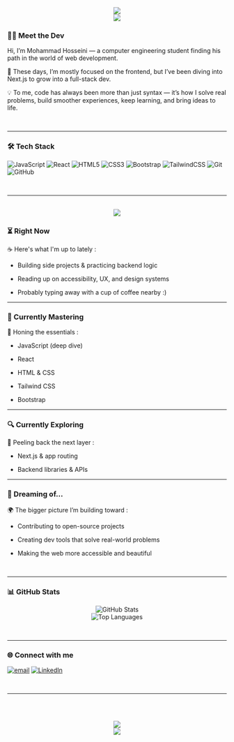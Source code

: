 <div align="center">
<img src="https://capsule-render.vercel.app/api?type=waving&color=4361ee&height=220&section=header&text=Hey,%20👋%20Welcome%20to%20my%20Dev%20World!&fontSize=35&fontAlignY=35&fontColor=ffffff&animation=twinkling"/>
</div>

<div align="center">
  <img src="https://readme-typing-svg.demolab.com?font=Caveat&weight=500&size=20&duration=4000&pause=1000&color=00a6fb&center=true&multiline=true&width=500&height=80&lines=Glad+you’re +here...;Let’s+dive+into+my+journey;and+explore+the+world+of+code+together+🚀" />
</div>

### 👨‍💻 Meet the Dev

Hi, I’m Mohammad Hosseini — a computer engineering student finding his path in the world of web development.

🌱 These days, I’m mostly focused on the frontend, but I’ve been diving into Next.js to grow into a full-stack dev.

💡 To me, code has always been more than just syntax — it’s how I solve real problems, build smoother experiences, keep learning, and bring ideas to life.

<br>

---

### 🛠 Tech Stack

![JavaScript](https://img.shields.io/badge/javascript-%23323330.svg?style=for-the-badge&logo=javascript&logoColor=%23F7DF1E) ![React](https://img.shields.io/badge/react-%2320232a.svg?style=for-the-badge&logo=react&logoColor=%2361DAFB) ![HTML5](https://img.shields.io/badge/html5-%23E34F26.svg?style=for-the-badge&logo=html5&logoColor=white) ![CSS3](https://img.shields.io/badge/css3-%231572B6.svg?style=for-the-badge&logo=css3&logoColor=white) ![Bootstrap](https://img.shields.io/badge/bootstrap-%238511FA.svg?style=for-the-badge&logo=bootstrap&logoColor=white) ![TailwindCSS](https://img.shields.io/badge/tailwindcss-%2338B2AC.svg?style=for-the-badge&logo=tailwind-css&logoColor=white) ![Git](https://img.shields.io/badge/git-%23F05033.svg?style=for-the-badge&logo=git&logoColor=white) ![GitHub](https://img.shields.io/badge/github-%23121011.svg?style=for-the-badge&logo=github&logoColor=white)

<br>

---

<br>

<div align="center">
  <img src="https://readme-typing-svg.demolab.com?font=Fira+Code&weight=500&size=20&duration=4000&pause=1000&color=ead2ac&center=true&multiline=true&width=500&height=80&lines=🧠I+don’t+just+write+code;🎨I+craft+experiences;✨One+meaningful+line+at+a+time" />
</div>

### ⏳ Right Now

☕️ Here's what I'm up to lately :

- Building side projects & practicing backend logic

- Reading up on accessibility, UX, and design systems

- Probably typing away with a cup of coffee nearby :)

---

### 🚀 Currently Mastering

🧠 Honing the essentials :

- JavaScript (deep dive)

- React

- HTML & CSS

- Tailwind CSS

- Bootstrap

---

### 🔍 Currently Exploring

🧪 Peeling back the next layer :

- Next.js & app routing

- Backend libraries & APIs

---

### 🌟 Dreaming of...

🌍 The bigger picture I’m building toward :

- Contributing to open-source projects

- Creating dev tools that solve real-world problems

- Making the web more accessible and beautiful

<br>

---

### 📊 GitHub Stats

<p align="center">
  <img src="https://github-readme-stats.vercel.app/api?username=mhdcraft&show_icons=true&theme=blue_navy" alt="GitHub Stats" />
  <br />
  <img src="https://github-readme-stats.vercel.app/api/top-langs/?username=mhdcraft&layout=compact&theme=blue_navy" alt="Top Languages" />
</p>

<br>

---

### 🌐 Connect with me

[![email](https://img.shields.io/badge/Email-D14836?logo=gmail&logoColor=white)](mailto:mhdcraft.dev@gmail.com) [![LinkedIn](https://img.shields.io/badge/LinkedIn-%230077B5.svg?logo=linkedin&logoColor=white)](https://linkedin.com/in/@)

<br>

---

<br><br>

<div align="center">
  <img src="https://readme-typing-svg.demolab.com?font=Caveat&weight=500&size=20&duration=4000&pause=1000&color=00a6fb&center=true&width=500&lines=☀️Have+a+good+day,+and+happy coding!;Brewed+with+☕️❤️+and+a+few+sleepless+nights;🧠💻Stay+curious,+Keep+coding,+and+fun+with+it" />
</div>

<div align="center">
<img src="https://capsule-render.vercel.app/api?type=waving&color=4361ee&height=220&section=footer&text=Thank%20You%20For Visiting!&fontSize=35&fontAlignY=65&fontColor=ffffff&animation=twinkling"/>
</div>

